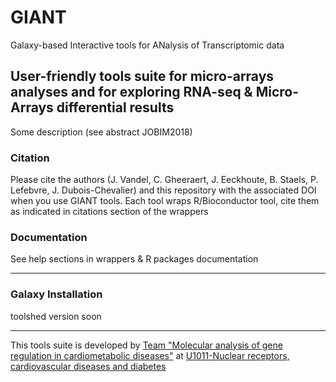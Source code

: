 # GIANT
Galaxy-based Interactive tools for ANalysis of Transcriptomic data

## User-friendly tools suite for micro-arrays analyses and for exploring RNA-seq & Micro-Arrays differential results

Some description (see abstract JOBIM2018)

### Citation

Please cite the authors (J. Vandel, C. Gheeraert, J. Eeckhoute, B. Staels, P. Lefebvre, J. Dubois-Chevalier) and this repository with the associated DOI when you use GIANT tools.
Each tool wraps R/Bioconductor tool, cite them as indicated in citations section of the wrappers

### Documentation

See help sections in wrappers & R packages documentation

-------------------------------------------------------------------------------------------------------------------
### Galaxy Installation

toolshed version soon

------------------------------------

This tools suite is developed by [Team "Molecular analysis of gene regulation in cardiometabolic diseases"](https://u1011.pasteur-lille.fr/lunite/theme-4-analyse-moleculaire-de-la-regulation-des-genes-dans-le-syndrome-cardiometabolique/) at [U1011-Nuclear receptors, cardiovascular diseases and diabetes](http://u1011.pasteur-lille.fr/accueil/)




